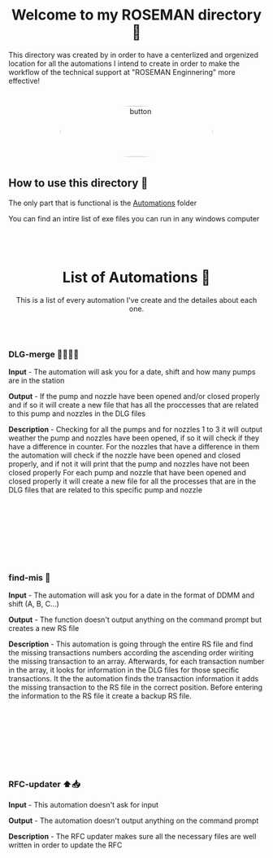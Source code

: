 <h1 align="center">Welcome to my ROSEMAN directory 👋</h1>
This directory was created by in order to have a centerlized and orgenized location for all the automations I intend to create in order to make the workflow of the technical support at "ROSEMAN Enginnering" more effective! <br><br>
<p align="center">
  <a href="https://www.roseman.tech/">
    <img src="https://media.licdn.com/dms/image/C4E1BAQFJIo2QCTY_Sw/company-background_10000/0/1595165863888/roseman_engineering_cover?e=2147483647&v=beta&t=VffMSm77VKWzF46rZb_urH5Okf1McHxVT-b5RF2Xag0" alt="button" style="width:300px; height:100px; border-radius:50%; padding:10px;"/>
  </a>
</p>

## How to use this directory 🤔
The only part that is functional is the [Automations](https://github.com/TalsCodingArea/ROSEMAN/tree/main/Automation) folder

You can find an intire list of exe files you can run in any windows computer
<br><br>
<br><br>


<h1 align="center">List of Automations 📓</h1>

<p align="center">This is a list of every automation I've create and the detailes about each one.</p>
<br><br>

### DLG-merge 🤲🏻🙏🏻
**Input** - The automation will ask you for a date, shift and how many pumps are in the station

**Output** - If the pump and nozzle have been opened and/or closed properly and if so it will create a new file that has all the proccesses that are related to this pump and nozzles in the DLG files

**Description** - Checking for all the pumps and for nozzles 1 to 3 it will output weather the pump and nozzles have been opened, if so it will check if they have a difference in counter.
For the nozzles that have a difference in them the automation will check if the nozzle have been opened and closed properly, and if not it will print that the pump and nozzles have not been closed properly
For each pump and nozzle that have been opened and closed properly it will create a new file for all the processes that are in the DLG files that are related to this specific pump and nozzle

<br><br>
---
<br><br>

### find-mis 🧐
**Input** - The automation will ask you for a date in the format of DDMM and shift (A, B, C...)

**Output** - The function doesn't output anything on the command prompt but creates a new RS file

**Description** - This automation is going through the entire RS file and find the missing transactions numbers according the ascending order wiriting the missing transaction to an array.
Afterwards, for each transaction number in the array, it looks for information in the DLG files for those specific transactions. It the the automation finds the transaction information it adds the missing transaction to the RS file in the correct position.
Before entering the information to the RS file it create a backup RS file.

<br><br>
---
<br><br>

### RFC-updater ⬆️📥
**Input** - This automation doesn't ask for input

**Output** - The automation doesn't output anything on the command prompt

**Description** - The RFC updater makes sure all the necessary files are well written in order to update the RFC

